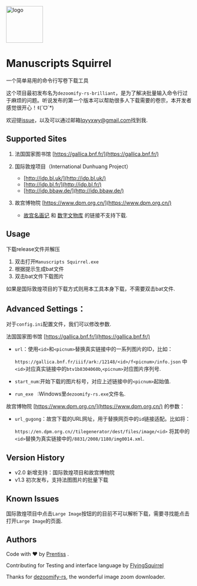 
<div align="left">
    <a href="https://github.com/PrentissLiu/manuscripts-squirrel"><img height="100px" alt="logo" src="icon.ico"/></a>
<div>



# Manuscripts Squirrel

一个简单易用的命令行写卷下载工具

这个项目最初发布名为`dezoomify-rs-brilliant`，是为了解决批量输入命令行过于麻烦的问题。听说发布的第一个版本可以帮助很多人下载需要的卷宗，本开发者感觉很开心！ꉂ(ˊᗜˋ*)

欢迎提[issue](https://github.com/PrentissLiu/manuscripts-squirrel/issues/new)，以及可以通过邮箱[lqyyxwy@gmail.com](mailto:lqyyxwy@gmail.com)找到我.

## Supported Sites

1. 法国国家图书馆 [https://gallica.bnf.fr/](https://gallica.bnf.fr/)
   
2. 国际敦煌项目（International Dunhuang Project）
   -  [http://idp.bl.uk/](http://idp.bl.uk/) 
   -  [http://idp.bl.fr/](http://idp.bl.fr/) 
   -  [http://idp.bbaw.de/](http://idp.bbaw.de/)

3. 故宫博物院 [https://www.dpm.org.cn/](https://www.dpm.org.cn/)
   -  [故宫名画记](https://minghuaji.dpm.org.cn/) 和 [数字文物库](https://digicol.dpm.org.cn/) 的链接不支持下载.



## Usage
下载release文件并解压

1. 双击打开`Manuscripts Squirrel.exe`
2. 根据提示生成bat文件
3. 双击bat文件下载图片

如果是国际敦煌项目的下载方式则用本工具本身下载，不需要双击bat文件.



## Advanced Settings：

对于`config.ini`配置文件，我们可以修改参数.

法国国家图书馆 [https://gallica.bnf.fr/](https://gallica.bnf.fr/) 
- `url`：使用`<id>`和`<picnum>`替换真实链接中的一系列图片的ID，比如：

	`https://gallica.bnf.fr/iiif/ark:/12148/<id>/f<picnum>/info.json` 中`<id>`对应真实链接中的`btv1b8304060b`,`<picnum>`对应图片序列号.


- `start_num`:开始下载的图片标号，对应上述链接中的`<picnum>`起始值.

- `run_exe ` :Windows里`dezoomify-rs.exe`文件名.

故宫博物院 [https://www.dpm.org.cn/](https://www.dpm.org.cn/) 的参数：

- `url_gugong`：故宫下载的URL网址，用于替换网页中的`id`链接适配。比如将：

	`https://en.dpm.org.cn//tilegenerator/dest/files/image/<id>` 将其中的`<id>`替换为真实链接中的`/8831/2008/1180/img0014.xml`.

## Version History


- v2.0 新增支持：国际敦煌项目和故宫博物院
- v1.3 初次发布，支持法图图片的批量下载
  

## Known Issues

国际敦煌项目中点击`Large Image`按钮的的目前不可以解析下载，需要寻找能点击打开`Large Image`的页面.


## Authors

Code with ❤️  by [Prentiss](https://github.com/PrentissLiu) .

Contributing for Testing and interface language by [FlyingSquirrel](http://hamsterstowerofbabel.net/)

Thanks for [dezoomify-rs](https://github.com/lovasoa/dezoomify-rs), the wonderful image zoom downloader.
